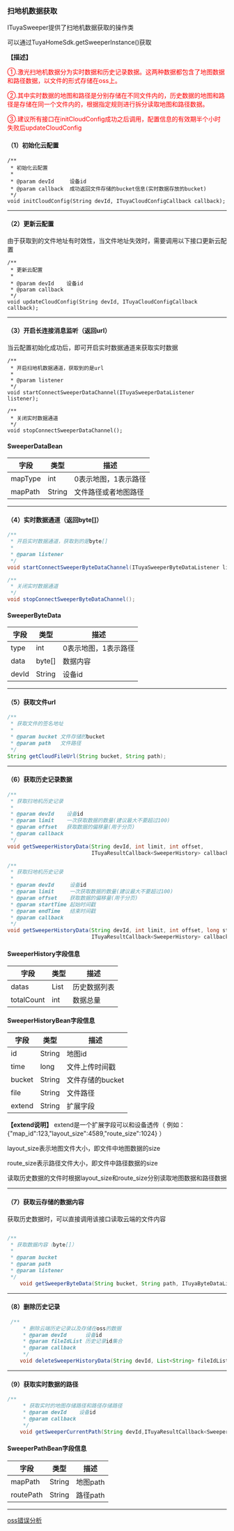 ### 扫地机数据获取

ITuyaSweeper提供了扫地机数据获取的操作类

可以通过TuyaHomeSdk.getSweeperInstance()获取

**【描述】**

<font color='red'>
①.激光扫地机数据分为实时数据和历史记录数据。这两种数据都包含了地图数据和路径数据，以文件的形式存储在oss上。

②.其中实时数据的地图和路径是分别存储在不同文件内的，历史数据的地图和路径是存储在同一个文件内的，根据指定规则进行拆分读取地图和路径数据。

③.建议所有接口在initCloudConfig成功之后调用，配置信息的有效期半个小时失败后updateCloudConfig


</font>


#### （1）初始化云配置

```
/**
 * 初始化云配置
 *
 * @param devId     设备id
 * @param callback  成功返回文件存储的bucket信息(实时数据存放的bucket)
 */
void initCloudConfig(String devId, ITuyaCloudConfigCallback callback);
```
---
#### （2）更新云配置

由于获取到的文件地址有时效性，当文件地址失效时，需要调用以下接口更新云配置

```
/**
 * 更新云配置
 *
 * @param devId    设备id
 * @param callback
 */
void updateCloudConfig(String devId, ITuyaCloudConfigCallback callback);
```
---

#### （3）开启长连接消息监听（返回url）

当云配置初始化成功后，即可开启实时数据通道来获取实时数据

```
/**
 * 开启扫地机数据通道，获取到的是url
 *
 * @param listener
 */
void startConnectSweeperDataChannel(ITuyaSweeperDataListener listener);

/**
 * 关闭实时数据通道
 */
void stopConnectSweeperDataChannel();
```
#### SweeperDataBean

| 字段 | 类型 | 描述 |
| --- | --- | --- |
| mapType | int  | 0表示地图，1表示路径|
| mapPath | String | 文件路径或者地图路径|
---

#### （4）实时数据通道（返回byte[]）

```java
/**
 * 开启实时数据通道，获取到的是byte[]
 *
 * @param listener
 */
void startConnectSweeperByteDataChannel(ITuyaSweeperByteDataListener listener);

/**
 * 关闭实时数据通道
 */
void stopConnectSweeperByteDataChannel();
```


#### SweeperByteData

| 字段 | 类型 | 描述 |
| --- | --- | --- |
| type | int  | 0表示地图，1表示路径|
| data | byte[] | 数据内容|
| devId |String | 设备id|
---


#### （5）获取文件url
```java
/**
 * 获取文件的签名地址
 *
 * @param bucket 文件存储的bucket
 * @param path   文件路径
 */
String getCloudFileUrl(String bucket, String path);
```
---


#### （6）获取历史记录数据

```java
/**
 * 获取扫地机历史记录
 *
 * @param devId    设备id
 * @param limit    一次获取数据的数量(建议最大不要超过100)
 * @param offset   获取数据的偏移量(用于分页)
 * @param callback
 */
void getSweeperHistoryData(String devId, int limit, int offset,
                           ITuyaResultCallback<SweeperHistory> callback);

/**
 * 获取扫地机历史记录
 *
 * @param devId     设备id
 * @param limit     一次获取数据的数量(建议最大不要超过100)
 * @param offset    获取数据的偏移量(用于分页)
 * @param startTime 起始时间戳
 * @param endTime   结束时间戳
 * @param callback
 */
void getSweeperHistoryData(String devId, int limit, int offset, long startTime, long endTime,
                           ITuyaResultCallback<SweeperHistory> callback);
```

#### SweeperHistory字段信息

| 字段 | 类型 | 描述 |
| --- | --- | --- |
| datas | List<SweeperHistoryBean>  | 历史数据列表|
| totalCount | int | 数据总量 |


#### SweeperHistoryBean字段信息

| 字段 | 类型 | 描述 |
| --- | --- | --- |
| id | String | 地图id|
| time | long | 文件上传时间戳 |
| bucket | String | 文件存储的bucket|
| file | String | 文件路径 |
| extend | String |扩展字段|


**【extend说明】**
extend是一个扩展字段可以和设备透传（ 例如：{"map_id":123,"layout_size":4589,"route_size":1024} ）

layout_size表示地图文件大小，即文件中地图数据的size

route_size表示路径文件大小，即文件中路径数据的size

读取历史数据的文件时根据layout_size和route_size分别读取地图数据和路径数据

---

#### （7）获取云存储的数据内容

获取历史数据时，可以直接调用该接口读取云端的文件内容

```java

/**
 * 获取数据内容（byte[]）
 *
 * @param bucket
 * @param path
 * @param listener
 */
    void getSweeperByteData(String bucket, String path, ITuyaByteDataListener listener);
```
---
#### （8）删除历史记录

```java
 /**
     * 删除云端历史记录以及存储在oss的数据
     * @param devId      设备id
     * @param fileIdList 历史记录id集合
     * @param callback  
     */
    void deleteSweeperHistoryData(String devId, List<String> fileIdList, final ITuyaDelHistoryCallback callback);
```
---

#### （9）获取实时数据的路径

```java
/**
     * 获取实时的地图存储路径和路径存储路径
     * @param devId    设备id
     * @param callback
     */
    void getSweeperCurrentPath(String devId,ITuyaResultCallback<SweeperPathBean> callback);
```

#### SweeperPathBean字段信息

| 字段 | 类型 | 描述 |
| --- | --- | --- |
| mapPath | String  | 地图path|
| routePath | String | 路径path|

---


[oss错误分析]( https://www.alibabacloud.com/help/zh/doc-detail/32005.html )
